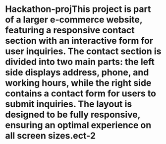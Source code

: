 # Hackathon-projThis project is part of a larger e-commerce website, featuring a responsive contact section with an interactive form for user inquiries. The contact section is divided into two main parts: the left side displays address, phone, and working hours, while the right side contains a contact form for users to submit inquiries. The layout is designed to be fully responsive, ensuring an optimal experience on all screen sizes.ect-2
